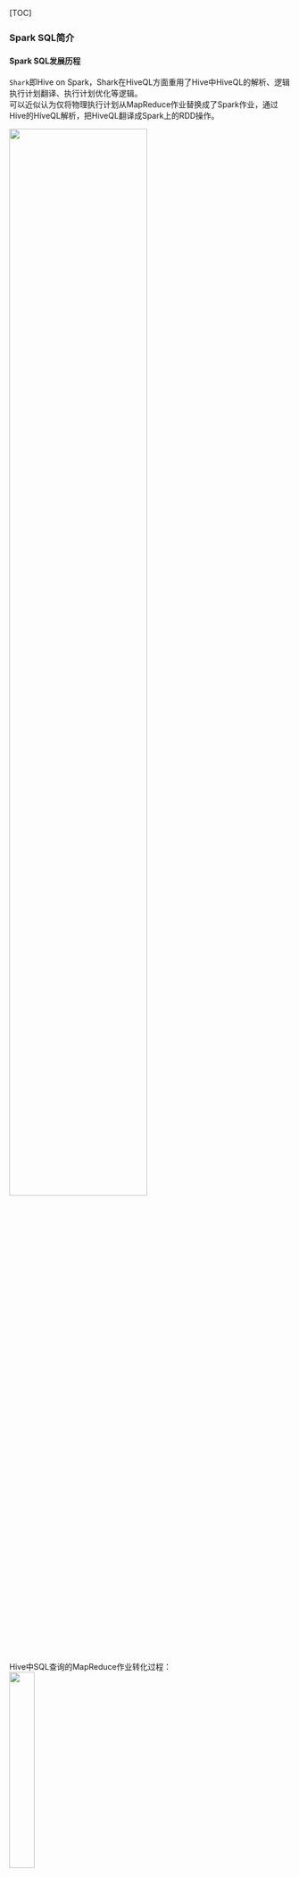 [TOC]
### Spark SQL简介
#### Spark SQL发展历程
`Shark`即Hive on Spark，Shark在HiveQL方面重用了Hive中HiveQL的解析、逻辑执行计划翻译、执行计划优化等逻辑。<br>
可以近似认为仅将物理执行计划从MapReduce作业替换成了Spark作业，通过Hive的HiveQL解析，把HiveQL翻译成Spark上的RDD操作。

<img src="images/sparkSQL_shark_hive.png" width="70%" height="70%" alt="">

Hive中SQL查询的MapReduce作业转化过程：<br>
<img src="images/sparkSQL_Hive中SQL查询的MapReduce作业转化过程.png" width="30%" height="30%" align="center">

Shark的出现，使得SQL-on-Hadoop的性能比Hive有了10-100倍的提高。<br>
Shark的设计导致了两个问题：
1. 是执行计划优化`完全依赖于Hive`，不方便添加新的优化策略
2. 因为Spark是`线程级并行`，而MapReduce是进程级并行，因此，Spark在兼容Hive的实现上存在线程安全问题，导致Shark不得不使用另外一套独立维护的打了补丁的Hive源码分支

2014年6月1日Shark项目和Spark SQL项目的主持人Reynold Xin宣布：停止对Shark的开发，团队将所有资源放在Spark SQL项目上。<br>
至此，Shark的发展画上了句话，但也因此发展出两个直线：Spark SQL和Hive on Spark。
+ `Spark SQL`作为Spark生态的一员继续发展，而不再受限于Hive，只是兼容Hive
+ `Hive on Spark`是一个Hive的发展计划，该计划将Spark作为Hive的底层引擎之一，即Hive将不再受限于一个引擎，可以采用Map-Reduce、Tez、Spark等引擎

#### Spark SQL架构
Spark SQL增加了DataFrame（即带有Schema信息的RDD），使用户可以在Spark SQL中执行SQL语句。<br>
数据既可以来自RDD，也可以是Hive、HDFS、Cassandra等外部数据源，还可以是JSON格式的数据。<br>
Spark SQL目前支持Scala、Java、Python三种语言，支持SQL-2003规范。<br>
<img src="images/sparkSQL_支持的数据格式和编程语言.png" width="50%" height="50%" align="center">

`为什么推出Spark SQL？`
+ 关系数据库已经很流行
+ 关系数据库在大数据时代已经不能满足要求：<br>
  1）用户需要从不同数据源执行各种操作，包括结构化、半结构化和非结构化数据<br>
  2）用户需要执行高级分析，比如机器学习和图像处理
+ 在实际大数据应用中，经常需要融合关系查询和复杂分析算法（比如机器学习或图像处理），但是，缺少这样的系统

Spark SQL填补了这个鸿沟：
+ 首先，可以提供DataFrame API，可以对内部和外部各种数据源执行各种关系型操作
+ 其次，可以支持大数据中的大量数据源和数据分析算法

Spark SQL可以融合：传统关系数据库的结构化数据管理能力和机器学习算法的数据处理能力

Spark SQL的特点如下：
1. 容易整合（集成）。Spark SQL可以将SQL查询和Spark程序无缝集成，允许我们使用SQL或熟悉的DataFrame API在Spark程序中查询结构化数据。
2. 统一的数据访问方式。Spark SQL可以以相同方式连接到任何数据源，DataFrame和SQL提供了访问各种数据源的方法，包括Hive、JSON和JDBC。
3. 兼容Hive。Spark SQL支持HiveQL语法以及Hive SerDes和UDF（用户自定义函数），允许我们访问现有的Hive仓库。
4. 标准的数据库连接。Spark SQL支持JDBC或ODBC连接。

### 结构化数据DataFrame
DataFrame的推出，让Spark具备了处理大规模结构化数据的能力，不仅比原有的RDD转化方式更加简单易用，而且获得了更高的计算性能。<br>
Spark能够轻松实现从MySQL到DataFrame的转化，并且支持SQL查询。<br>
+ RDD是分布式的 `Java对象的集合`，但是，对象内部结构对于RDD而言却是不可知的
+ DataFrame是一种`以RDD为基础的分布式数据集`，提供了详细的结构信息

<img src="images/sparkSQL_DataFrame与RDD的区别.png" width="50%" height="50%" align="center">

DataFrame的优点：
+ 可以在Spark组件间获得更好的性能和更优的空间效率。
+ DataFrame的突出优点是表达能力强、简洁、易组合、风格一致。

#### DataFrame的创建和保存
##### Parquet
Parquet是Spark的默认数据源，很多大数据处理框架和平台都支持Parquet格式，它是一种开源的列式存储文件格式，提供多种I/O优化措施。<br>
比如压缩，以节省存储空间，支持快速访问数据列；存储Parquet文件的目录中包含了`_SUCCESS文件`和很多像`part-XXXXX`这样的压缩文件。<br>
```scala
// 将DataFrame保存为Parquet文件
df.write.format("parquet").mode("overwrite").option("compression","snappy").save(s"file://${path}")
// 读取Parquet文件
val df_read = sparkSession.read.parquet(s"file://${path}")
```

##### JSON
JSON（JavaScript Object Notation）是一种常见的数据格式，与XML相比，JSON的可读性更强，更容易解析。<br>
JSON有两种表示格式，即`单行模式`和`多行模式`，这两种模式Spark都支持。<br>
```scala
// 从JSON文件创建DataFrame
val df = sparkSession.read.format("json").load(path.toString)
// 将DataFrame保存为JSON文件
df.write.format("json").mode("overwrite").save(s"file://${otherPath}")
```

##### CSV
CSV是一种将所有的数据字段用逗号隔开的文本文件格式，在这些用逗号隔开的字段中，每行表示一条记录。<br>
CSV文件已经和普通的文本文件一样被广泛使用。<br>
```scala
// 从CSV文件创建DataFrame
val df = sparkSession.read.format("csv")
  .schema(schema)               // 用于设置每行数据的模式，也就是每行记录包含哪些字段，每个字段是什么数据类型
  .option("header","true")      // 用于表明这个CSV文件是否包含表头
  .option("sep", ",")           // 用于表明这个CSV文件中字段之间使用的分割符是分号，默认使用逗号作为分隔符
  .load(path.toString)
// 将DataFrame保存为JSON文件
df.write.format("json").mode("overwrite").save(s"file://${otherPath}")
```

##### 文本文件
```scala
// 从文本文件创建DataFrame
val df = sparkSession.read.format("text").load(path.toString)
// 把DataFrame保存成文本文件
df.write.format("text").saveAsTable(s"file://${otherPath}")
```

### DataFrame的基本操作
#### DSL语法风格
`DSL`（Domain Specific Language）意为“领域专用语言”。<br>
DSL语法类似于RDD中的操作，允许开发者通过调用方法对DataFrame内部的数据进行分析。<br>
DataFrame创建好以后，可以执行一些常用的DataFrame操作，包括：<br>
printSchema()、show()、select()、filter()、groupBy()、sort()、withColumn()和drop()等。
```scala
// 从JSON文件创建DataFrame
val df = sparkSession.read.format("json").load(path.toString)

df.printSchema()
//root
//  |-- age: long (nullable = true)
//  |-- name: string (nullable = true)

df.show()
// +----+-------+
// | age|   name|
// +----+-------+
// |null|Michael|
// |  30|   Andy|
// |  19| Justin|
// +----+-------+

df.select(df("name"), df("age")+1).show()
df.filter(df("age")>20).show()
df.groupBy("age").count().show()
df.sort(df("age").desc).show()
df.sort(df("age").desc, df("name").asc).show()

// withColumn
val df2 = df.withColumn("IfWithAge", F.expr("if(age is null, 'No', 'Yes')"))
df2.show()
// +----+-------+---------+
// | age|   name|IfWithAge|
// +----+-------+---------+
// |null|Michael|       No|
// |  30|   Andy|      Yes|
// |  19| Justin|      Yes|
// +----+-------+---------+

val df3 = df2.drop("IfWithAge")
df3.show()

// 其他常用操作
df.select(F.sum("age"), F.avg("age"), F.min("age"), F.max("age")).show()
// +--------+--------+--------+--------+
// |sum(age)|avg(age)|min(age)|max(age)|
// +--------+--------+--------+--------+
// |      49|    24.5|      19|      30|
// +--------+--------+--------+--------+
```

#### SQL语法风格
熟练使用SQL语法的开发者，可以直接使用SQL语句进行数据操作。<br>
相比于DSL语法风格，在执行SQL语句之前，需要通过DataFrame实例创建临时视图。<br>
创建临时视图的方法是调用DataFrame实例的createTempView或createOrReplaceTempView方法，二者的区别是，后者会进行判断。<br>
+ createOrReplaceTempView方法<br>
  如果在当前会话中存在相同名称的临时视图，则用新视图替换原来的临时视图
  如果在当前会话中不存在相同名称的临时视图，则创建临时视图。
+ createTempView方法，如果在当前会话中存在相同名称的临时视图，则会直接报错。

Spark SQL提供了丰富的函数供用户选择，一共200多个，基本涵盖了大部分的日常应用场景，包括：<br>
转换函数、数学函数、字符串函数、二进制函数、日期时间函数、正则表达式函数、JSON函数、URL函数、聚合函数、窗口函数和集合函数等。<br>
当Spark自带的这些系统函数无法满足用户需求时，用户还可以创建“`用户自定义函数`”。
```scala
df.createOrReplaceTempView("tmp_v_people")
sparkSession.sql("SELECT * FROM tmp_v_people").show()
sparkSession.sql("SELECT name FROM tmp_v_people WHERE age > 20").show()
// +----+
// |name|
// +----+
// |Andy|
// +----+
```

假设在一张用户信息表中有name、age、create_time三列数据，要求：<br>
+ 使用Spark的系统函数from_unixtime， 将时间戳类型的create_time格式化成时间字符串
+ 使用用户自定义函数将用户名转化为大写英文字母
```scala
val schema = StructType(List(
    StructField("name", StringType, nullable = true),
    StructField("age", IntegerType, nullable = true),
    StructField("create_time", LongType, nullable = true)
))
val javaList = new java.util.ArrayList[Row]()
javaList.add(Row("Xiaomei",21,System.currentTimeMillis()/1000))
javaList.add(Row("Xiaoming",22,System.currentTimeMillis()/1000))
javaList.add(Row("Xiaoxue",23,System.currentTimeMillis()/1000))
val df = sparkSession.createDataFrame(javaList, schema)

df.createOrReplaceTempView("user_info")
sparkSession.udf.register("toUpperCaseUDF", (column:String) => column.toUpperCase)
sparkSession.sql(s"""
   |SELECT
   |    name
   |    , toUpperCaseUDF(name) AS upperName
   |    , age
   |    , from_unixtime(create_time,'yyyy-MM-dd HH:mm:ss') AS time
   |FROM user_info
   |""".stripMargin).show()
// +--------+---------+---+-------------------+
// |    name|upperName|age|               time|
// +--------+---------+---+-------------------+
// | Xiaomei|  XIAOMEI| 21|2023-07-19 08:09:47|
// |Xiaoming| XIAOMING| 22|2023-07-19 08:09:47|
// | Xiaoxue|  XIAOXUE| 23|2023-07-19 08:09:47|
// +--------+---------+---+-------------------+
```

### 从RDD转换得到DataFrame
#### 利用反射机制推断RDD模式
在利用反射机制推断RDD模式时，需要首先定义一个case class，因为，只有`case class`才能被Spark隐式地转换为DataFrame。
```scala
// 导入包，支持把一个RDD隐式转换为一个DataFrame
import sparkSession.implicits._

val path = Paths.get(Global.BASE_DIR, "data", "resources", "people.txt").toAbsolutePath.toString
val df = sparkSession.sparkContext.textFile(path)
  .map(_.split(","))
  .map(attributes => Person(attributes(0), attributes(1).trim.toLong))
  .toDF()
df.show()
```
#### 使用编程方式定义RDD模式
```scala
// schema描述了模式信息，模式中包含name和age两个字段
val fields = Array(
    StructField("name", StringType, nullable = true),
    StructField("age", IntegerType, nullable = true)
)
// shcema就是“表头”
val schema = StructType(fields)

val path = Paths.get(Global.BASE_DIR, "data", "resources", "people.txt").toAbsolutePath.toString
val peopleRDD = sparkSession.sparkContext.textFile(path)
val rowRDD = peopleRDD.map(_.split(","))
  .map(attributes => Row(attributes(0), attributes(1).trim.toLong))
rowRDD.foreach(println)

//把“表头”和“表中的记录”拼装起来
val peopleDF = sparkSession.createDataFrame(rowRDD, schema)
peopleDF.show()
```

### DataSet
#### 创建DataSet
+ 使用createDataset方法创建
```scala
val ds = sparkSession.createDataset(1 to 5)
val path = Paths.get(Global.BASE_DIR, "data", "resources", "people.txt").toAbsolutePath
val ds1 = sparkSession.createDataset(sparkSession.sparkContext.textFile(path.toString))
```
+ 通过toDS方法生成DataSet
```scala
val data = List(Person("ZhangSan",23),Person("LiSi",35))
val ds3 = data.toDS
```
+ 通过DataFrame转化生成DataSet
```scala
val path1 = Paths.get(Global.BASE_DIR, "data", "resources", "people.json").toAbsolutePath
val peopleDF = sparkSession.read.json(path1.toString)
val ds4 = peopleDF.as[Person]
```

#### DataSet的基本操作
和RDD、DataFrame一样，DataSet上也提供了大量的操作方法，比如map、filter、groupByKey等。<br>
由于这些方法和RDD、DataFrame上的方法基本类似，因此，这里不再详细介绍。

### DataFrame、DataSet和RDD
#### DataFrame、DataSet和RDD的区别
<div class="half">
<img src="images/sparkSQL_df保存格式.png" width="30%" height="30%" alt="">
<img src="images/sparkSQL_dataset保存格式.png" width="30%" height="30%" alt="">
</div>
<br>

+ RDD、DataFrame和DataSet的概念对比

|   应用场景   | RDD  | DataFrame  | DataSet  |
|:--------:|:----:|:----------:|:--------:|
|   不可变性   |  是   |     是      |    是     |
|    分区    |  是   |     是      |    是     |
|    模式    |  没有  |     有      |    有     |
|  查询优化器   |  没有  |     有      |    有     |
|  API级别   |  低   |     高      |    高     |
|  是否类型安全  |  是   |     否      |    是     |
| 何时检测语法错误 | 编译时  |    编译时     |   编译时    |
| 何时检测分析错误 | 编译时  |    运行时     |   编译时    |

+ Spark SQL中的查询优化<br>
  <img src="images/sparkSQL_查询优化.png" width="30%" height="30%" alt="">

+ RDD<br>
  `优点`:<br>
  （1）RDD中内置了很多函数操作（比如map、filter、sort等），方便处理结构化或非结构化数据；<br>
  （2）面向对象编程，直接存储Java对象，类型转化比较安全。<br>
  `缺点`:<br>
  （1）没有针对特殊场景进行优化，比如对于结构化数据处理相对于SQL来比显得非常麻烦；<br>
  （2）默认采用的是Java序列化方式，序列化结果比较大，而且数据存储在Java堆内存中，导致垃圾回收比较频繁。<br>

+ DataFrame<br>
  `优点`:<br>
  （1）结构化数据处理非常方便，支持Avro、 CSV、 Elasticsearch、Cassandra等类型数据，也支持Hive、MySQL等传统数据表；<br>
  （2）可以进行有针对性的优化，比如采用Kryo序列化，由于Spark中已经保存了数据结构元信息，因此，序列化时就不需要带上元信息，这就大大减少了序列化开销，而且数据保存在堆外内存中，减少了垃圾回收次数，所以运行更快。<br>
  `缺点`:<br>
  （1）不支持编译时类型安全，运行时才能确定是否有问题；
  （2）对于对象支持不友好，RDD内部数据直接以Java对象存储，而DataFrame内存存储的是Row对象，而不是自定义对象。

`DataSet`整合了RDD和DataFrame的优点
+ 支持结构化和非结构化数据；
+ 支持自定义对象存储；
+ 支持结构化数据的SQL查询
+ 采用堆外内存存储，垃圾回收比较高效。

在具体应用中应该采用RDD、DataFrame和DataSet中的哪一种呢？可以大体遵循以下原则：
1. 如果需要丰富的语义、高层次的抽象和特定情景的API，则使用DataFrame或DataSet；
2. 如果处理要求涉及到filter、map、aggregation、average、sum、SQL查询或其他lambda匿名函数，则使用DataFrame或DataSet；
3. 如果希望在编译时获得更高的类型安全性，需要类型化的JVM对象，并且希望利用Tungsten编码进行高效的序列化和反序列化，则使用DataSet；
4. 如果想统一和简化Spark的API，则使用DataFrame或DataSet；
5. 如果与R语言或Python语言结合使用，则使用DataFrame；
6. 如果需要更多的控制功能，尽量使用RDD。

#### RDD、DataFrame和DataSet之间的相互转换
+ RDD、DataFrame和DataSet之间的相互转换：<br>
  <img src="images/sparkSQL_RDD、DataFrame和DataSet之间的相互转换.png" width="30%" height="30%" alt="">

##### RDD和DataFrame之间的转换
+ 从DataFrame到RDD的转换，需要调用DataFrame上的rdd方法

##### RDD和DataSet之间的转换
##### DataFrame和DataSet之间的转换




### 参考引用
+ [子雨大数据之Spark入门教程（Scala版）](https://dblab.xmu.edu.cn/blog/924/)












